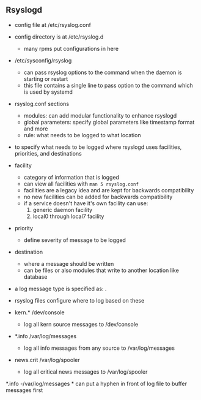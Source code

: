## Rsyslogd

* config file at /etc/rsyslog.conf
* config directory is at /etc/rsyslog.d
    * many rpms put configurations in here
    
* /etc/sysconfig/rsyslog
    * can pass rsyslog options to the command when the daemon is starting or restart
    * this file contains a single line to pass option to the command which is used by systemd

* rsyslog.conf sections
    * modules: can add modular functionality  to enhance rsyslogd
    * global parameters: specify global parameters like timestamp format and more
    * rule: what needs to be logged to what location


* to specify what needs to be logged where rsyslogd uses facilities, priorities, and destinations

* facility
    * category of information that is logged
    * can view all facilities with `man 5 rsyslog.conf`
    * facilities are a legacy idea and are kept for backwards compatibility
    * no new facilities can be added for backwards compatibility
    * if a service doesn't have it's own facility can use:
        1. generic daemon facility
        1. local0 through local7 facility
* priority
    * define severity of message to be logged
* destination
    * where a message should be written
    * can be files or also modules that write to another location like database

* a log message type is specified as: <facility>.<priority>     <location>
* rsyslog files configure where to log based on these

* kern.*      /dev/console
    * log all kern source messages to /dev/console

* \*.info      /var/log/messages
    * log all info messages from any source to /var/log/messages


* news.crit     /var/log/spooler
    * log all critical news messages to /var/log/spooler

\*.info      -/var/log/messages
    * can put a hyphen in front of log file to buffer messages first

